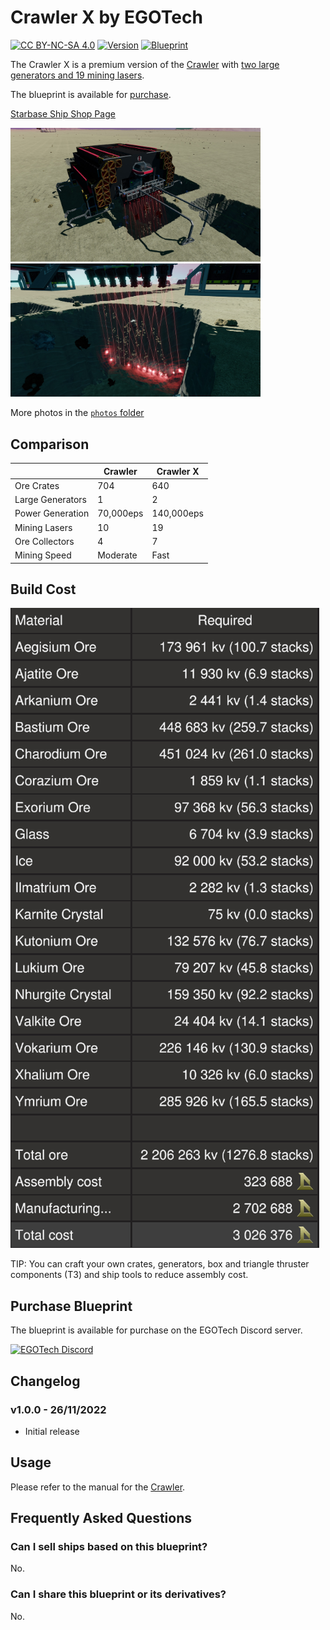 # Crawler X by EGOTech

[![CC BY-NC-SA 4.0](https://img.shields.io/badge/License-CC%20BY--NC--SA%204.0-lightgrey.svg)](http://creativecommons.org/licenses/by-nc-sa/4.0/)
[![Version](https://img.shields.io/static/v1?label=Version&message=1.0.0&color=blue)](#changelog)
[![Blueprint](https://img.shields.io/static/v1?label=Blueprint&message=For%20Sale&color=brightgreen)](#purchase-blueprint)

The Crawler X is a premium version of the [Crawler](../) with [two large generators and 19 mining lasers](#comparison).

The blueprint is available for [purchase](#purchase-blueprint).

[Starbase Ship Shop Page](https://sb-creators.org/makers/Egomaniac/ship/Crawler%20X)

<img src="photos/20221125195354_1.jpg" alt="Crawler X" width="400" /> <img src="photos/20221125195417_1.jpg" alt="Crawler X" width="400" />

More photos in the [`photos` folder](photos)

## Comparison

|   | Crawler | Crawler X |
|---|---|---|
| Ore Crates | 704 | 640 |
| Large Generators | 1 | 2 |
| Power Generation | 70,000eps | 140,000eps |
| Mining Lasers | 10 | 19 |
| Ore Collectors | 4 | 7 |
| Mining Speed | Moderate | Fast |

## Build Cost

![Ship Build Cost](images/build_cost.png)

TIP: You can craft your own crates, generators, box and triangle thruster components (T3) and ship tools to reduce assembly cost.

## Purchase Blueprint

The blueprint is available for purchase on the EGOTech Discord server.

[![EGOTech Discord](https://discordapp.com/api/guilds/1013328685564178472/widget.png?style=banner2)](https://discord.gg/BKwVGvncmN)

## Changelog

### v1.0.0 - 26/11/2022

- Initial release

## Usage

Please refer to the manual for the [Crawler](../).

## Frequently Asked Questions

### Can I sell ships based on this blueprint?

No.

### Can I share this blueprint or its derivatives?

No.
